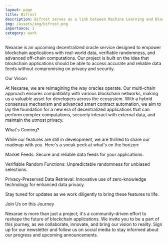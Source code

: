 ```yaml
---
layout: page
title: Bifrost
description: Bifrost serves as a link between Machine Learning and Blockchain.
img: /assets/img/bifrost.png
importance: 1
category: work 
---
```


Nexarae is an upcoming decentralized oracle service designed to empower blockchain applications with real-world data, verifiable randomness, and advanced off-chain computations. Our project is built on the idea that blockchain applications should be able to access accurate and reliable data feeds without compromising on privacy and security.


Our Vision

At Nexarae, we are reimagining the way oracles operate. Our multi-chain approach ensures compatibility with various blockchain networks, making us a valuable asset for developers across the ecosystem. With a hybrid consensus mechanism and advanced smart contract automation, we aim to lay the foundation for a new era of decentralized applications that can perform complex computations, securely interact with external data, and maintain the utmost privacy.

What's Coming?

While our features are still in development, we are thrilled to share our roadmap with you. Here's a sneak peek at what's on the horizon:

Market Feeds: Secure and reliable data feeds for your applications.

Verifiable Random Functions: Unpredictable randomness for unbiased selections.

Privacy-Preserved Data Retrieval: Innovative use of zero-knowledge technology for enhanced data privacy. 

Stay tuned for updates as we work diligently to bring these features to life.

Join Us on this Journey

Nexarae is more than just a project; it's a community-driven effort to reshape the future of blockchain applications. We invite you to be a part of this journey, as we collaborate, innovate, and bring our vision to reality. Sign up for our newsletter and follow us on social media to stay informed about our progress and upcoming announcements.